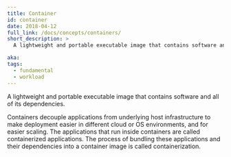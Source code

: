 ```yaml
---
title: Container
id: container
date: 2018-04-12
full_link: /docs/concepts/containers/
short_description: >
  A lightweight and portable executable image that contains software and all of its dependencies.

aka:
tags:
  - fundamental
  - workload
---
```


A lightweight and portable executable image that contains software and all of its dependencies.

<!--more-->

Containers decouple applications from underlying host infrastructure to make deployment easier in different cloud or OS environments, and for easier scaling.
The applications that run inside containers are called containerized applications. The process of bundling these applications and their dependencies into a container image is called containerization.
